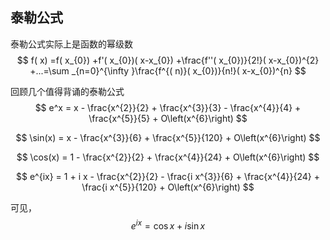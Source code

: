 ## 泰勒公式

泰勒公式实际上是函数的幂级数
$$
f( x) =f( x_{0}) +f'( x_{0})( x-x_{0}) +\frac{f''( x_{0})}{2!}( x-x_{0})^{2} +...=\sum _{n=0}^{\infty }\frac{f^{( n)}( x_{0})}{n!}( x-x_{0})^{n}
$$


回顾几个值得背诵的泰勒公式
$$
e^x = x - \frac{x^{2}}{2} + \frac{x^{3}}{3} - \frac{x^{4}}{4} + \frac{x^{5}}{5} + O\left(x^{6}\right)
$$

$$
\sin(x) = x - \frac{x^{3}}{6} + \frac{x^{5}}{120} + O\left(x^{6}\right)
$$

$$
\cos(x) = 1 - \frac{x^{2}}{2} + \frac{x^{4}}{24} + O\left(x^{6}\right)
$$

$$
e^{ix} = 1 + i x - \frac{x^{2}}{2} - \frac{i x^{3}}{6} + \frac{x^{4}}{24} + \frac{i x^{5}}{120} + O\left(x^{6}\right)
$$

可见，
$$
e^{ix} =\cos x+i\sin x
$$
